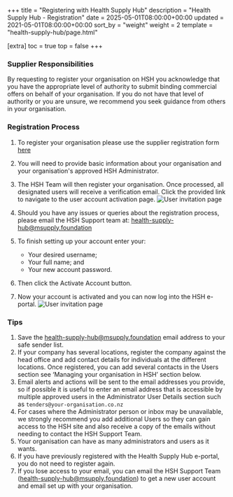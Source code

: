 +++
title = "Registering with Health Supply Hub"
description = "Health Supply Hub - Registration"
date = 2025-05-01T08:00:00+00:00
updated = 2021-05-01T08:00:00+00:00
sort_by = "weight"
weight = 2
template = "health-supply-hub/page.html"

[extra]
toc = true
top = false
+++

### Supplier Responsibilities

By requesting to register your organisation on HSH you acknowledge that you have the appropriate level of authority to submit binding commercial offers on behalf of your organisation. If you do not have that level of authority or you are unsure, we recommend you seek guidance from others in your organisation.

### Registration Process

1. To register your organisation please use the supplier registration form [here](https://forms.gle/oDDwAKKB3B6gMWPW7)
2. You will need to provide basic information about your organisation and your organisation's approved HSH Administrator.

3. The HSH Team will then register your organisation. Once processed, all designated users will receive a verification email. Click the provided link to navigate to the user account activation page.
   ![User invitation page](/health-supply-hub/images/invited_email.png)

4. Should you have any issues or queries about the registration process, please email the HSH Support team at:
   health-supply-hub@msupply.foundation

5. To finish setting up your account enter your:
   - Your desired username;
   - Your full name; and
   - Your new account password.
6. Then click the Activate Account button.
7. Now your account is activated and you can now log into the HSH e-portal.
   ![User invitation page](/health-supply-hub/images/activate_user_account.png)

### Tips

1. Save the health-supply-hub@msupply.foundation email address to your safe sender list.
1. If your company has several locations, register the company against the head office and add contact details for individuals at the different locations. Once registered, you can add several contacts in the Users section see ‘Managing your organisation in HSH’ section below.
1. Email alerts and actions will be sent to the email addresses you provide, so if possible it is useful to enter an email address that is accessible by multiple approved users in the Administrator User Details section such as `tenders@your-organisation.co.nz`
1. For cases where the Administrator person or inbox may be unavailable, we strongly recommend you add additional Users so they can gain access to the HSH site and also receive a copy of the emails without needing to contact the HSH Support Team.
1. Your organisation can have as many administrators and users as it wants.
1. If you have previously registered with the Health Supply Hub e-portal, you do not need to register again.
1. If you lose access to your email, you can email the HSH Support Team (health-supply-hub@msupply.foundation) to get a new user account and email set up with your organisation.
